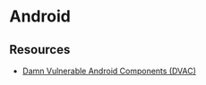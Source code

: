 # Android

## Resources

* [Damn Vulnerable Android Components (DVAC)](https://github.com/zinja-coder/Damn-Vulnerable-Android-Components)
